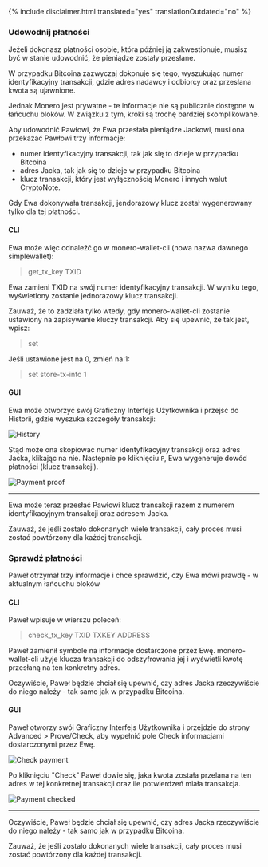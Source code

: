 {% include disclaimer.html translated="yes" translationOutdated="no" %}

### Udowodnij płatności

Jeżeli dokonasz płatności osobie, która później ją zakwestionuje, musisz być w stanie udowodnić, że pieniądze zostały przesłane.

W przypadku Bitcoina zazwyczaj dokonuje się tego, wyszukując numer identyfikacyjny transakcji, gdzie adres nadawcy i odbiorcy oraz przesłana kwota są ujawnione.

Jednak Monero jest prywatne - te informacje nie są publicznie dostępne w łańcuchu bloków. W związku z tym, kroki są trochę bardziej skomplikowane.

Aby udowodnić Pawłowi, że Ewa przesłała pieniądze Jackowi, musi ona przekazać Pawłowi trzy informacje:

- numer identyfikacyjny transakcji, tak jak się to dzieje w przypadku Bitcoina
- adres Jacka, tak jak się to dzieje w przypadku Bitcoina
- klucz transakcji, który jest wyłącznością Monero i innych walut CryptoNote.

Gdy Ewa dokonywała transakcji, jendorazowy klucz został wygenerowany tylko dla tej płatności.

#### CLI

Ewa może więc odnaleźć go w monero-wallet-cli (nowa nazwa dawnego simplewallet):

> get_tx_key TXID

Ewa zamieni TXID na swój numer identyfikacyjny transakcji. W wyniku tego, wyświetlony zostanie jednorazowy klucz transakcji.

Zauważ, że to zadziała tylko wtedy, gdy monero-wallet-cli zostanie ustawiony na zapisywanie kluczy transakcji. Aby się upewnić, że tak jest, wpisz:

> set

Jeśli ustawione jest na 0, zmień na 1:

> set store-tx-info 1

#### GUI

Ewa może otworzyć swój Graficzny Interfejs Użytkownika i przejść do Historii, gdzie wyszuka szczegóły transakcji:

![History](/img/resources/user-guides/en/prove-payment/history.png)

Stąd może ona skopiować numer identyfikacyjny transakcji oraz adres Jacka, klikając na nie.
Następnie po kliknięciu `P`, Ewa wygeneruje dowód płatności (klucz transakcji).

![Payment proof](/img/resources/user-guides/en/prove-payment/payment-proof.png)


---

Ewa może teraz przesłać Pawłowi klucz transakcji razem z numerem identyfikacyjnym transakcji oraz adresem Jacka.

Zauważ, że jeśli zostało dokonanych wiele transakcji, cały proces musi zostać powtórzony dla każdej transakcji.

### Sprawdź płatności

Paweł otrzymał trzy informacje i chce sprawdzić, czy Ewa mówi prawdę - w aktualnym łańcuchu bloków

#### CLI

Paweł wpisuje w wierszu poleceń:

> check_tx_key TXID TXKEY ADDRESS

Paweł zamienił symbole na informacje dostarczone przez Ewę. monero-wallet-cli użyje klucza transakcji do odszyfrowania jej i wyświetli kwotę przesłaną na ten konkretny adres.

Oczywiście, Paweł będzie chciał się upewnić, czy adres Jacka rzeczywiście do niego należy - tak samo jak w przypadku Bitcoina.

#### GUI

Paweł otworzy swój Graficzny Interfejs Użytkownika i przejdzie do strony Advanced > Prove/Check, aby wypełnić pole Check informacjami dostarczonymi przez Ewę.

![Check payment](/img/resources/user-guides/en/prove-payment/check-payment.png)

Po kliknięciu "Check" Paweł dowie się, jaka kwota została przelana na ten adres w tej konkretnej transakcji oraz ile potwierdzeń miała transakcja.

![Payment checked](/img/resources/user-guides/en/prove-payment/payment-checked.png)


---

Oczywiście, Paweł będzie chciał się upewnić, czy adres Jacka rzeczywiście do niego należy - tak samo jak w przypadku Bitcoina.

Zauważ, że jeśli zostało dokonanych wiele transakcji, cały proces musi zostać powtórzony dla każdej transakcji.



